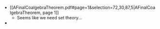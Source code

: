 - [[AFinalCoalgebraTheorem.pdf#page=1&selection=72,30,87,5|AFinalCoalgebraTheorem, page 1]]
	- Seems like we need set theory...
- 
